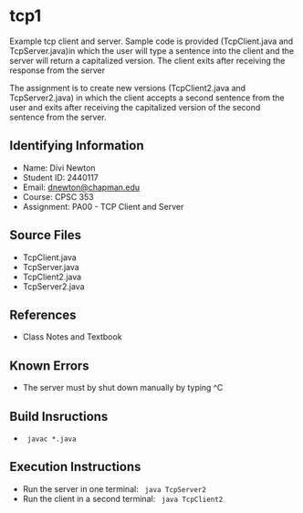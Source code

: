 # tcp1

Example tcp client and server.
Sample code is provided (TcpClient.java and TcpServer.java)in which 
the user will type a sentence into the client and the server will 
return a capitalized version.  The client exits after receiving
the response from the server

The assignment is to create new versions (TcpClient2.java and TcpServer2.java)
in which the client accepts a second sentence from the user and exits 
after receiving the capitalized version of the second sentence from the server.

## Identifying Information

* Name: Divi Newton
* Student ID: 2440117
* Email: dnewton@chapman.edu
* Course: CPSC 353
* Assignment: PA00 - TCP Client and Server

## Source Files

* TcpClient.java
* TcpServer.java
* TcpClient2.java
* TcpServer2.java

## References

* Class Notes and Textbook

## Known Errors

* The server must by shut down manually by typing ^C

## Build Insructions

* <code> javac *.java </code>

## Execution Instructions

* Run the server in one terminal: <code> java TcpServer2 </code>
* Run the client in a second terminal: <code> java TcpClient2 </code>